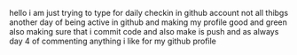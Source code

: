 hello i am just trying to type for daily checkin in github account  not all thibgs
another day of being active in github and making my profile good and green also making sure that i commit code and also make is push 
and as always day 4 of commenting anything i like for my github profile
